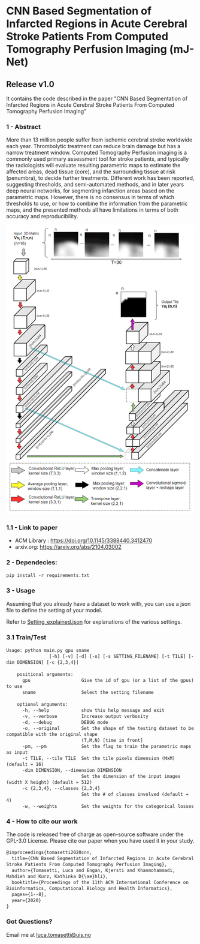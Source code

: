 # CNN Based Segmentation of Infarcted Regions in Acute Cerebral Stroke Patients From Computed Tomography Perfusion Imaging (mJ-Net)

## Release v1.0
It contains the code described in the paper "CNN Based Segmentation of Infarcted Regions in Acute Cerebral Stroke Patients From Computed Tomography Perfusion Imaging"

### 1 - Abstract
More than 13 million people suffer from ischemic cerebral stroke
worldwide each year. Thrombolytic treatment can reduce brain
damage but has a narrow treatment window. Computed Tomography
Perfusion imaging is a commonly used primary assessment
tool for stroke patients, and typically the radiologists will evaluate
resulting parametric maps to estimate the affected areas, dead tissue
(core), and the surrounding tissue at risk (penumbra), to decide
further treatments. Different work has been reported, suggesting
thresholds, and semi-automated methods, and in later years deep
neural networks, for segmenting infarction areas based on the parametric
maps. However, there is no consensus in terms of which
thresholds to use, or how to combine the information from the
parametric maps, and the presented methods all have limitations
in terms of both accuracy and reproducibility.

![alt text](images/mjnetdet_2.png?raw=true)

### 1.1 - Link to paper

- ACM Library : https://doi.org/10.1145/3388440.3412470
- arxiv.org: https://arxiv.org/abs/2104.03002


### 2 - Dependecies:
```
pip install -r requirements.txt
```

### 3 - Usage
Assuming that you already have a dataset to work with, you can use a json file to define the setting of your model.

Refer to  [Setting_explained.json](Setting/Setting_explained.json) for explanations of the various settings.


### 3.1 Train/Test

```
Usage: python main.py gpu sname
                [-h] [-v] [-d] [-o] [-s SETTING_FILENAME] [-t TILE] [-dim DIMENSION] [-c {2,3,4}]

    positional arguments:
      gpu                   Give the id of gpu (or a list of the gpus) to use
      sname                 Select the setting filename

    optional arguments:
      -h, --help            show this help message and exit
      -v, --verbose         Increase output verbosity
      -d, --debug           DEBUG mode
      -o, --original        Set the shape of the testing dataset to be compatible with the original shape
                            (T,M,N) [time in front]
      -pm, --pm             Set the flag to train the parametric maps as input
      -t TILE, --tile TILE  Set the tile pixels dimension (MxM) (default = 16)
      -dim DIMENSION, --dimension DIMENSION
                            Set the dimension of the input images (width X height) (default = 512)
      -c {2,3,4}, --classes {2,3,4}
                            Set the # of classes involved (default = 4)
      -w, --weights         Set the weights for the categorical losses

```


### 4 - How to cite our work
The code is released free of charge as open-source software under the GPL-3.0 License. Please cite our paper when you have used it in your study.
```
@inproceedings{tomasetti2020cnn,
  title={CNN Based Segmentation of Infarcted Regions in Acute Cerebral Stroke Patients From Computed Tomography Perfusion Imaging},
  author={Tomasetti, Luca and Engan, Kjersti and Khanmohammadi, Mahdieh and Kurz, Kathinka D{\ae}hli},
  booktitle={Proceedings of the 11th ACM International Conference on Bioinformatics, Computational Biology and Health Informatics},
  pages={1--8},
  year={2020}
}
```

### Got Questions?
Email me at luca.tomasetti@uis.no
